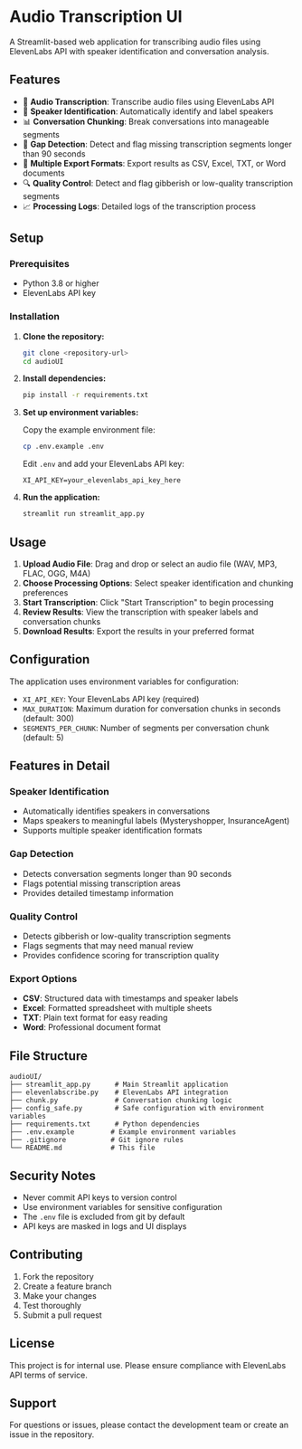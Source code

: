 # Audio Transcription UI

A Streamlit-based web application for transcribing audio files using ElevenLabs API with speaker identification and conversation analysis.

## Features

- 🎵 **Audio Transcription**: Transcribe audio files using ElevenLabs API
- 👥 **Speaker Identification**: Automatically identify and label speakers
- 📊 **Conversation Chunking**: Break conversations into manageable segments
- 🚨 **Gap Detection**: Detect and flag missing transcription segments longer than 90 seconds
- 📝 **Multiple Export Formats**: Export results as CSV, Excel, TXT, or Word documents
- 🔍 **Quality Control**: Detect and flag gibberish or low-quality transcription segments
- 📈 **Processing Logs**: Detailed logs of the transcription process

## Setup

### Prerequisites

- Python 3.8 or higher
- ElevenLabs API key

### Installation

1. **Clone the repository:**
   ```bash
   git clone <repository-url>
   cd audioUI
   ```

2. **Install dependencies:**
   ```bash
   pip install -r requirements.txt
   ```

3. **Set up environment variables:**
   
   Copy the example environment file:
   ```bash
   cp .env.example .env
   ```
   
   Edit `.env` and add your ElevenLabs API key:
   ```
   XI_API_KEY=your_elevenlabs_api_key_here
   ```

4. **Run the application:**
   ```bash
   streamlit run streamlit_app.py
   ```

## Usage

1. **Upload Audio File**: Drag and drop or select an audio file (WAV, MP3, FLAC, OGG, M4A)
2. **Choose Processing Options**: Select speaker identification and chunking preferences
3. **Start Transcription**: Click "Start Transcription" to begin processing
4. **Review Results**: View the transcription with speaker labels and conversation chunks
5. **Download Results**: Export the results in your preferred format

## Configuration

The application uses environment variables for configuration:

- `XI_API_KEY`: Your ElevenLabs API key (required)
- `MAX_DURATION`: Maximum duration for conversation chunks in seconds (default: 300)
- `SEGMENTS_PER_CHUNK`: Number of segments per conversation chunk (default: 5)

## Features in Detail

### Speaker Identification
- Automatically identifies speakers in conversations
- Maps speakers to meaningful labels (Mysteryshopper, InsuranceAgent)
- Supports multiple speaker identification formats

### Gap Detection
- Detects conversation segments longer than 90 seconds
- Flags potential missing transcription areas
- Provides detailed timestamp information

### Quality Control
- Detects gibberish or low-quality transcription segments
- Flags segments that may need manual review
- Provides confidence scoring for transcription quality

### Export Options
- **CSV**: Structured data with timestamps and speaker labels
- **Excel**: Formatted spreadsheet with multiple sheets
- **TXT**: Plain text format for easy reading
- **Word**: Professional document format

## File Structure

```
audioUI/
├── streamlit_app.py      # Main Streamlit application
├── elevenlabscribe.py    # ElevenLabs API integration
├── chunk.py              # Conversation chunking logic
├── config_safe.py        # Safe configuration with environment variables
├── requirements.txt      # Python dependencies
├── .env.example         # Example environment variables
├── .gitignore           # Git ignore rules
└── README.md            # This file
```

## Security Notes

- Never commit API keys to version control
- Use environment variables for sensitive configuration
- The `.env` file is excluded from git by default
- API keys are masked in logs and UI displays

## Contributing

1. Fork the repository
2. Create a feature branch
3. Make your changes
4. Test thoroughly
5. Submit a pull request

## License

This project is for internal use. Please ensure compliance with ElevenLabs API terms of service.

## Support

For questions or issues, please contact the development team or create an issue in the repository. 